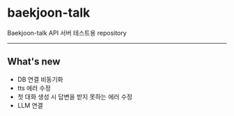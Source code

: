 # baekjoon-talk
Baekjoon-talk API 서버 테스트용 repository

---

## What's new

- DB 연결 비동기화
- tts 에러 수정
- 첫 대화 생성 시 답변을 받지 못하는 에러 수정
- LLM 연결
